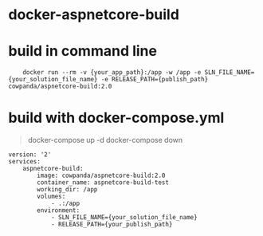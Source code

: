 # docker-aspnetcore-build

# build in command line

```
    docker run --rm -v {your_app_path}:/app -w /app -e SLN_FILE_NAME={your_solution_file_name} -e RELEASE_PATH={publish_path} cowpanda/aspnetcore-build:2.0
```

# build with docker-compose.yml

> docker-compose up -d
> docker-compose down 

```
version: '2'
services:
    aspnetcore-build:
        image: cowpanda/aspnetcore-build:2.0
        container_name: aspnetcore-build-test
        working_dir: /app
        volumes:
            - .:/app
        environment:
            - SLN_FILE_NAME={your_solution_file_name}
            - RELEASE_PATH={your_publish_path}
```

